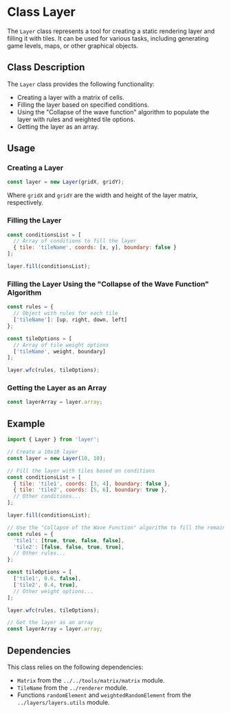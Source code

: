 # Class Layer

The `Layer` class represents a tool for creating a static rendering layer and filling it with tiles. It can be used for various tasks, including generating game levels, maps, or other graphical objects.

## Class Description

The `Layer` class provides the following functionality:

- Creating a layer with a matrix of cells.
- Filling the layer based on specified conditions.
- Using the "Collapse of the wave function" algorithm to populate the layer with rules and weighted tile options.
- Getting the layer as an array.

## Usage

### Creating a Layer

```javascript
const layer = new Layer(gridX, gridY);
```

Where `gridX` and `gridY` are the width and height of the layer matrix, respectively.

### Filling the Layer

```javascript
const conditionsList = [
  // Array of conditions to fill the layer
  { tile: 'tileName', coords: [x, y], boundary: false }
];

layer.fill(conditionsList);
```

### Filling the Layer Using the "Collapse of the Wave Function" Algorithm

```javascript
const rules = {
  // Object with rules for each tile
  ['tileName']: [up, right, down, left]
};

const tileOptions = [
  // Array of tile weight options
  ['tileName', weight, boundary]
];

layer.wfc(rules, tileOptions);
```

### Getting the Layer as an Array

```javascript
const layerArray = layer.array;
```

## Example

```javascript
import { Layer } from 'layer';

// Create a 10x10 layer
const layer = new Layer(10, 10);

// Fill the layer with tiles based on conditions
const conditionsList = [
  { tile: 'tile1', coords: [3, 4], boundary: false },
  { tile: 'tile2', coords: [5, 6], boundary: true },
  // Other conditions...
];

layer.fill(conditionsList);

// Use the "Collapse of the Wave Function" algorithm to fill the remaining tiles
const rules = {
  'tile1': [true, true, false, false],
  'tile2': [false, false, true, true],
  // Other rules...
};

const tileOptions = [
  ['tile1', 0.6, false],
  ['tile2', 0.4, true],
  // Other weight options...
];

layer.wfc(rules, tileOptions);

// Get the layer as an array
const layerArray = layer.array;
```

## Dependencies

This class relies on the following dependencies:

- `Matrix` from the `../../tools/matrix/matrix` module.
- `TileName` from the `../renderer` module.
- Functions `randomElement` and `weightedRandomElement` from the `../layers/layers.utils` module.